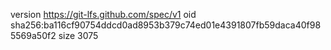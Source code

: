 version https://git-lfs.github.com/spec/v1
oid sha256:ba116cf90754ddcd0ad8953b379c74ed01e4391807fb59daca40f985569a50f2
size 3075
